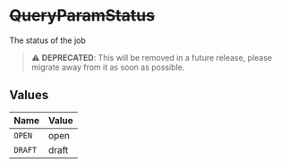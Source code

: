 # ~~QueryParamStatus~~

The status of the job

> :warning: **DEPRECATED**: This will be removed in a future release, please migrate away from it as soon as possible.


## Values

| Name    | Value   |
| ------- | ------- |
| `OPEN`  | open    |
| `DRAFT` | draft   |